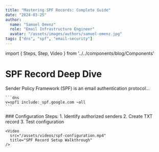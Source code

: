 ```yaml
---
title: "Mastering SPF Records: Complete Guide"
date: "2024-03-25"
author: 
  name: "Samuel Omenz"
  role: "Email Infrastructure Engineer"
  avatar: "/assets/images/authors/samuel-omenz.jpg"
tags: ["dns", "spf", "email-security"]
---
```


import { Steps, Step, Video } from '../../components/blog/Components'

# SPF Record Deep Dive

<Steps>
  <Step title="What is SPF?">
    Sender Policy Framework (SPF) is an email authentication protocol...
    
    ```dns
    v=spf1 include:_spf.google.com ~all
    ```
  </Step>
  
  <Step title="Implementation Guide">
    ### Configuration Steps:
    1. Identify authorized senders
    2. Create TXT record
    3. Test configuration
    
    <Video 
      src="/assets/videos/spf-configuration.mp4" 
      title="SPF Record Setup Walkthrough"
    />
  </Step>
</Steps>